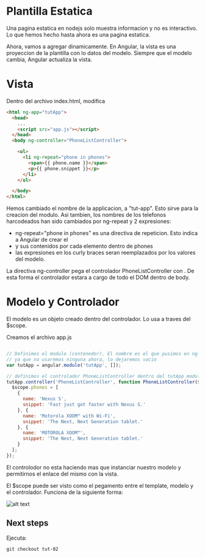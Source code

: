 # Plantilla Estatica

Una pagina estatica en nodejs solo muestra informacion y no es interactivo. Lo que hemos hecho
hasta ahora es una pagina estatica.

Ahora, vamos a agregar dinamicamente. En Angular, la vista es una proyeccion de la plantilla
con lo datos del modelo. Siempre que el modelo cambia, Angular actualiza la vista.

# Vista

Dentro del archivo index.html, modifica
```html
<html ng-app="tutApp">
  <head>
    ...
    <script src="app.js"></script>
  </head>
  <body ng-controller="PhoneListController">

    <ul>
      <li ng-repeat="phone in phones">
        <span>{{ phone.name }}</span>
        <p>{{ phone.snippet }}</p>
      </li>
    </ul>

  </body>
</html>
```

Hemos cambiado el nombre de la applicacion, a "tut-app". Esto sirve para la creacion del modulo.
Asi tambien, los nombres de los telefonos harcodeados han sido cambiados por ng-repeat y 2 expresiones:
  - ng-repeat="phone in phones" es una directiva de repeticion. Esto indica a Angular de crear el <li>
  y sus contenidos por cada elemento dentro de phones
  - las expresiones en los curly braces seran reemplazados por los valores del modelo.

La directiva ng-controller pega el controlador PhoneListController con <body>. De esta forma el controlador
estara a cargo de todo el DOM dentro de body.

# Modelo y Controlador

El modelo es un objeto creado dentro del controlador. Lo usa a traves del $scope.

Creamos el archivo app.js
```javascript

// Definimos el modulo (contenedor). El nombre es el que pusimos en ng-app y dentro de [] van dependencias
// ya que no usaremos ninguna ahora, lo dejaremos vacio
var tutApp = angular.module('tutApp', []);

// definimos el controlador PhoneListController dentro del tutApp module
tutApp.controller('PhoneListController', function PhoneListController($scope) {
  $scope.phones = [
    {
      name: 'Nexus S',
      snippet: 'Fast just got faster with Nexus S.'
    }, {
      name: 'Motorola XOOM™ with Wi-Fi',
      snippet: 'The Next, Next Generation tablet.'
    }, {
      name: 'MOTOROLA XOOM™',
      snippet: 'The Next, Next Generation tablet.'
    }
  ];
});

```

El controlodor no esta haciendo mas que instanciar nuestro modelo y permitirnos el enlace del mismo con la
vista.

El $scope puede ser visto como el pegamento entre el template, modelo y el controlador. Funciona de la siguiente
forma:

![alt text](https://docs.angularjs.org/img/tutorial/tutorial_02.png)

## Next steps
Ejecuta: 

` git checkout tut-02 `
